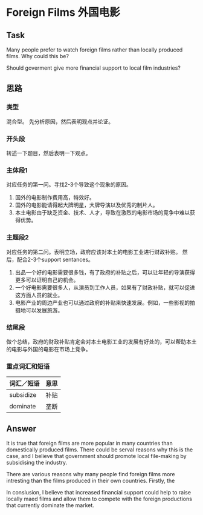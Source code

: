 # Foreign Films  外国电影

## Task
Many people prefer to watch foreign films rather than locally produced films. Why could this be?

Should goverment give more financial support to local film industries?

## 思路

### 类型
混合型。 先分析原因，然后表明观点并论证。

### 开头段
转述一下题目，然后表明一下观点。 

### 主体段1
对应任务的第一问。寻找2-3个导致这个现象的原因。
1. 国外的电影制作费用高，特效好。
2. 国外的电影能请得起大牌明星，大牌导演以及优秀的制片人。
3. 本土电影由于缺乏资金、技术、人才，导致在激烈的电影市场的竞争中难以获得优势。

### 主题段2
对应任务的第二问。表明立场，政府应该对本土的电影工业进行财政补贴。
然后，配合2-3个support sentances。
1. 出品一个好的电影需要很多钱，有了政府的补贴之后，可以让年轻的导演获得更多可以证明自己的机会。
2. 一个好电影需要很多人，从演员到工作人员，如果有了财政补贴，就可以促进这方面人员的就业。
3. 电影产业的周边产业也可以通过政府的补贴来快速发展。例如，一些影视的拍摄地可以发展旅游。

### 结尾段
做个总结，政府的财政补贴肯定会对本土电影工业的发展有好处的，可以帮助本土的电影与外国的电影在市场上竞争。

### 重点词汇和短语
|  词汇／短语  |  意思  |
|-------|--------|
| subsidize | 补贴 |
| dominate | 垄断 |

## Answer

It is true that foreign films are more popular in many countries than domestically produced films. There could be serval reasons why this is the case, and I believe that government should promote local file-making by subsidising the industry.

There are various reasons why many people find foreign films more intresting than the films produced in their own countries. Firstly, the 

In conslusion, I believe that increased financial support could help to raise locally maed films and allow them to compete with the foreign productions that currently dominate the market.